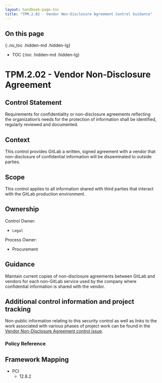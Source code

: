 ```yaml
---
layout: handbook-page-toc
title: "TPM.2.02 - Vendor Non-Disclosure Agreement Control Guidance"
---
```


## On this page
{:.no_toc .hidden-md .hidden-lg}

- TOC
{:toc .hidden-md .hidden-lg}

# TPM.2.02 - Vendor Non-Disclosure Agreement

## Control Statement

Requirements for confidentiality or non-disclosure agreements reflecting the organization’s needs for the protection of information shall be identified, regularly reviewed and documented.

## Context

This control provides GitLab a written, signed agreement with a vendor that non-disclosure of confidential information will be disseminated to outside parties.

## Scope

This control applies to all information shared with third parties that interact with the GitLab production environment.

## Ownership

Control Owner:

* `Legal`

Process Owner:

* Procurement

## Guidance

Maintain current copies of non-disclosure agreements between GitLab and vendors for each non-GitLab service used by the company where confidential information is shared with the vendor.

## Additional control information and project tracking

Non-public information relating to this security control as well as links to the work associated with various phases of project work can be found in the [Vendor Non-Disclosure Agreement control issue](https://gitlab.com/gitlab-com/gl-security/security-assurance/sec-compliance/compliance/issues/927).

### Policy Reference

## Framework Mapping

* PCI
  * 12.8.2

